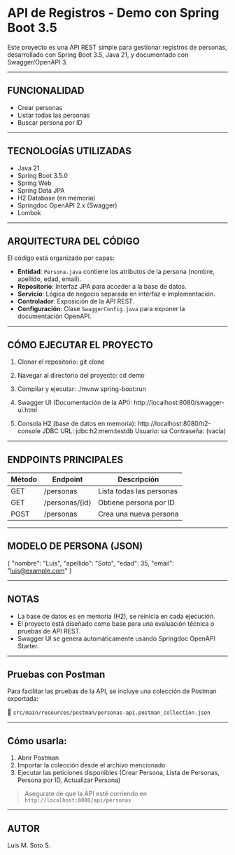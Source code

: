 # API de Registros - Demo con Spring Boot 3.5

Este proyecto es una API REST simple para gestionar registros de personas, desarrollado con Spring Boot 3.5, Java 21, y documentado con Swagger/OpenAPI 3.

----------------------------------------
FUNCIONALIDAD
----------------------------------------
- Crear personas
- Listar todas las personas
- Buscar persona por ID

----------------------------------------
TECNOLOGÍAS UTILIZADAS
----------------------------------------
- Java 21
- Spring Boot 3.5.0
- Spring Web
- Spring Data JPA
- H2 Database (en memoria)
- Springdoc OpenAPI 2.x (Swagger)
- Lombok

----------------------------------------
ARQUITECTURA DEL CÓDIGO
----------------------------------------

El código está organizado por capas:

- **Entidad**: `Persona.java` contiene los atributos de la persona (nombre, apellido, edad, email).
- **Repositorio**: Interfaz JPA para acceder a la base de datos.
- **Servicio**: Lógica de negocio separada en interfaz e implementación.
- **Controlador**: Exposición de la API REST.
- **Configuración**: Clase `SwaggerConfig.java` para exponer la documentación OpenAPI.

----------------------------------------
CÓMO EJECUTAR EL PROYECTO
----------------------------------------
1. Clonar el repositorio:
   git clone <url-del-repo>

2. Navegar al directorio del proyecto:
   cd demo

3. Compilar y ejecutar:
   ./mvnw spring-boot:run

4. Swagger UI (Documentación de la API):
   http://localhost:8080/swagger-ui.html

5. Consola H2 (base de datos en memoria):
   http://localhost:8080/h2-console
   JDBC URL: jdbc:h2:mem:testdb
   Usuario: sa
   Contraseña: (vacía)

----------------------------------------
ENDPOINTS PRINCIPALES
----------------------------------------
| Método | Endpoint       | Descripción              |
|--------|----------------|--------------------------|
| GET    | /personas      | Lista todas las personas |
| GET    | /personas/{id} | Obtiene persona por ID   |
| POST   | /personas      | Crea una nueva persona   |

----------------------------------------
MODELO DE PERSONA (JSON)
----------------------------------------
{
"nombre": "Luis",
"apellido": "Soto",
"edad": 35,
"email": "luis@example.com"
}

----------------------------------------
NOTAS
----------------------------------------
- La base de datos es en memoria (H2), se reinicia en cada ejecución.
- El proyecto está diseñado como base para una evaluación técnica o pruebas de API REST.
- Swagger UI se genera automáticamente usando Springdoc OpenAPI Starter.

----------------------------------------
Pruebas con Postman
----------------------------------------

Para facilitar las pruebas de la API, se incluye una colección de Postman exportada:

📁 `src/main/resources/postman/personas-api.postman_collection.json`

----------------------------------------
 Cómo usarla:
----------------------------------------

1. Abrir Postman
2. Importar la colección desde el archivo mencionado
3. Ejecutar las peticiones disponibles (Crear Persona, Lista de Personas, Persona por ID, Actualizar Persona)

> Asegurate de que la API esté corriendo en `http://localhost:8080/api/personas` 


----------------------------------------
AUTOR
----------------------------------------
Luis M. Soto S.